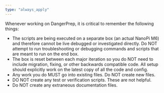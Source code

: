 ```yaml
---
type: "always_apply"
---
```


Whenever working on DangerPrep, it is critical to remember the following things:

- The scripts are being executed on a separate box (an actual NanoPi M6) and therefore cannot be live debugged or investigated directly. Do NOT attempt to run troubleshooting or debugging commands and scripts that are meant to run on the end box.
- The box is reset between each major iteration so you do NOT need to include migration, fixing, or other backwards compatible code. All setup should explicitly work on the latest copy of all the code and config.
- Any work you do MUST go into existing files. Do NOT create new files.
- DO NOT create any test or verification scripts. These are not helpful.
- Do NOT create any extraneous documentation files.